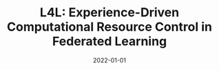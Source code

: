 ---
title: "L4L: Experience-Driven Computational Resource Control in Federated Learning"
authors:
- Yufeng Zhan
- Peng Li
- Leijie Wu
- Song Guo

date: "2022-01-01"
doi: "10.1109/TC.2021.3068219"

# Publication type.
# 1 = Conference paper; 2 = Journal article;
# 3 = Preprint Paper; 4 = Report; 5 = Book; 6 = Book section;
# 7 = Thesis; 8 = Patent
publication_types: ["2"]

# Publication name and optional abbreviated publication name.
publication: IEEE Transactions on Computers (TC) (CCF-A)

url_pdf: https://ieeexplore.ieee.org/abstract/document/9384231
# url_code: ''
# url_dataset: ''
# url_poster: ''
# url_project: ''
# url_slides: ''
# url_video: ''

---